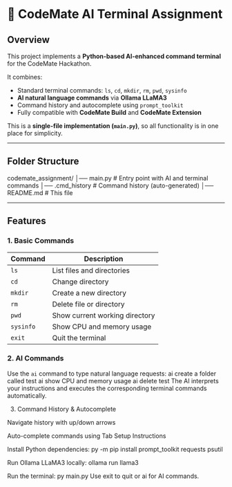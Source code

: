 # 📘 CodeMate AI Terminal Assignment

## Overview
This project implements a **Python-based AI-enhanced command terminal** for the CodeMate Hackathon.  

It combines:

- Standard terminal commands: `ls`, `cd`, `mkdir`, `rm`, `pwd`, `sysinfo`  
- **AI natural language commands** via **Ollama LLaMA3**  
- Command history and autocomplete using `prompt_toolkit`  
- Fully compatible with **CodeMate Build** and **CodeMate Extension**  

This is a **single-file implementation (`main.py`)**, so all functionality is in one place for simplicity.

---

## Folder Structure
codemate_assignment/
│── main.py # Entry point with AI and terminal commands
│── .cmd_history # Command history (auto-generated)
│── README.md # This file

---

## Features

### 1. Basic Commands
| Command   | Description                           |
|-----------|---------------------------------------|
| `ls`      | List files and directories            |
| `cd`      | Change directory                      |
| `mkdir`   | Create a new directory                |
| `rm`      | Delete file or directory              |
| `pwd`     | Show current working directory        |
| `sysinfo` | Show CPU and memory usage             |
| `exit`    | Quit the terminal                     |

### 2. AI Commands
Use the `ai` command to type natural language requests:
ai create a folder called test
ai show CPU and memory usage
ai delete test
The AI interprets your instructions and executes the corresponding terminal commands automatically.

3. Command History & Autocomplete

Navigate history with up/down arrows

Auto-complete commands using Tab
Setup Instructions

Install Python dependencies:
py -m pip install prompt_toolkit requests psutil

Run Ollama LLaMA3 locally:
ollama run llama3

Run the terminal:
py main.py
Use exit to quit or ai <natural language request> for AI commands.
